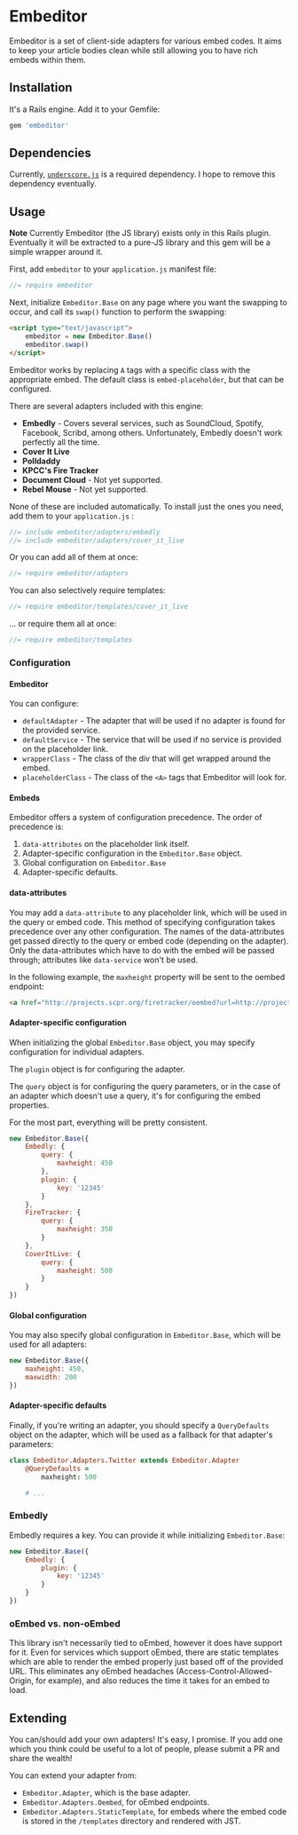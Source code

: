# Embeditor

Embeditor is a set of client-side adapters for various embed codes. 
It aims to keep your article bodies clean while still allowing you 
to have rich embeds within them.

## Installation

It's a Rails engine. Add it to your Gemfile:

```ruby
gem 'embeditor'
```


## Dependencies

Currently, [`underscore.js`](http://underscorejs.org/) is a required dependency.
I hope to remove this dependency eventually.


## Usage

**Note** Currently Embeditor (the JS library) exists only in this Rails plugin.
Eventually it will be extracted to a pure-JS library and this gem will be a
simple wrapper around it.

First, add `embeditor` to your `application.js` manifest file:

```javascript
//= require embeditor
```

Next, initialize `Embeditor.Base` on any page where you want the swapping to
occur, and call its `swap()` function to perform the swapping:

```html
<script type="text/javascript">
    embeditor = new Embeditor.Base()
    embeditor.swap()
</script>
```

Embeditor works by replacing `A` tags with a specific class with the
appropriate embed. The default class is `embed-placeholder`, but that can be
configured.

There are several adapters included with this engine:

* **Embedly** - Covers several services, such as SoundCloud, Spotify,
  Facebook, Scribd, among others. Unfortunately, Embedly doesn't work perfectly
  all the time.
* **Cover It Live**
* **Polldaddy**
* **KPCC's Fire Tracker**
* **Document Cloud** - Not yet supported.
* **Rebel Mouse** - Not yet supported.

None of these are included automatically. To install just the ones you need,
add them to your `application.js` :

```javascript
//= include embeditor/adapters/embedly
//= include embeditor/adapters/cover_it_live
```

Or you can add all of them at once:

```javascript
//= require embeditor/adapters
```

You can also selectively require templates:

```javascript
//= require embeditor/templates/cover_it_live
```

... or require them all at once:

```javascript
//= require embeditor/templates
```

### Configuration

#### Embeditor

You can configure:

* `defaultAdapter` - The adapter that will be used if no adapter is found for
  the provided service.
* `defaultService` - The service that will be used if no service is provided
  on the placeholder link.
* `wrapperClass` - The class of the div that will get wrapped around the embed.
* `placeholderClass` - The class of the `<A>` tags that Embeditor will look for.


#### Embeds

Embeditor offers a system of configuration precedence.
The order of precedence is:

1. `data-attributes` on the placeholder link itself.
2. Adapter-specific configuration in the `Embeditor.Base` object.
3. Global configuration on `Embeditor.Base`
4. Adapter-specific defaults.

#### data-attributes

You may add a `data-attribute` to any placeholder link, which will be used
in the query or embed code. This method of specifying configuration takes
precedence over any other configuration. The names of the data-attributes
get passed directly to the query or embed code (depending on the adapter).
Only the data-attributes which have to do with the embed will be passed through;
attributes like `data-service` won't be used.

In the following example, the `maxheight` property will be sent to the oembed
endpoint:

```html
<a href="http://projects.scpr.org/firetracker/oembed?url=http://projects.scpr.org/firetracker/rim-fire/" data-maxheight="450" class="embed-placeholder" data-service="firetracker">Rim Fire</a>
```

#### Adapter-specific configuration

When initializing the global `Embeditor.Base` object, you may specify
configuration for individual adapters.

The `plugin` object is for configuring the adapter.

The `query` object is for configuring the query parameters, or in the case of
an adapter which doesn't use a query, it's for configuring the embed properties.

For the most part, everything will be pretty consistent.

```javascript
new Embeditor.Base({
    Embedly: {
        query: {
            maxheight: 450
        },
        plugin: {
            key: '12345'
        }
    },
    FireTracker: {
        query: {
            maxheight: 350
        }
    },
    CoverItLive: {
        query: {
            maxheight: 500
        }
    }
})
```

#### Global configuration

You may also specify global configuration in `Embeditor.Base`, which will be
used for all adapters:

```javascript
new Embeditor.Base({
    maxheight: 450,
    maxwidth: 200
})
```

#### Adapter-specific defaults

Finally, if you're writing an adapter, you should specify a `QueryDefaults`
object on the adapter, which will be used as a fallback for that adapter's
parameters:

```coffeescript
class Embeditor.Adapters.Twitter extends Embeditor.Adapter
    @QueryDefaults =
        maxheight: 500

    # ...
```


### Embedly

Embedly requires a key. You can provide it while initializing `Embeditor.Base`:

```javascript
new Embeditor.Base({
    Embedly: {
        plugin: {
            key: '12345'
        }
    }
})
```


### oEmbed vs. non-oEmbed

This library isn't necessarily tied to oEmbed, however it does have support for
it. Even for services which support oEmbed, there are static templates which
are able to render the embed properly just based off of the provided URL.
This eliminates any oEmbed headaches (Access-Control-Allowed-Origin, for
example), and also reduces the time it takes for an embed to load.



## Extending

You can/should add your own adapters! It's easy, I promise. If you add one
which you think could be useful to a lot of people, please submit a PR and
share the wealth!

You can extend your adapter from:

* `Embeditor.Adapter`, which is the base adapter.
* `Embeditor.Adapters.Oembed`, for oEmbed endpoints.
* `Embeditor.Adapters.StaticTemplate`, for embeds where the embed code is
  stored in the `/templates` directory and rendered with JST.
